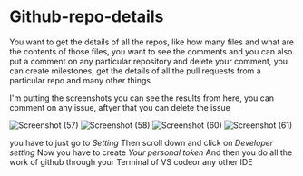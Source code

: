 # Github-repo-details
You want to get the details of all the repos, like how many files and what are the contents of those files, you want to see the comments and you can also put a comment on any particular repository and delete your comment, you can create milestones, get the details of all the pull requests from a particular repo and many other things

I'm putting the screenshots you can see the results from here, you can comment on any issue, aftyer that you can delete the issue 

![Screenshot (57)](https://user-images.githubusercontent.com/80219842/175396149-93f57bb0-dffb-446d-b7d8-a12d4c671c64.png)
![Screenshot (58)](https://user-images.githubusercontent.com/80219842/175396152-18f284a2-c65a-4bd6-b337-abbef5deb3b0.png)
![Screenshot (60)](https://user-images.githubusercontent.com/80219842/175396160-1842de61-8cd0-47bd-a3f4-c445028d2aa6.png)
![Screenshot (61)](https://user-images.githubusercontent.com/80219842/175396170-bd63aeb0-6422-4902-96f1-3d976f06e66d.png)


you have to just go to *Setting*
Then scroll down and click on *Developer setting*
Now you have to create *Your personal token*
And then you do all the work of github through your Terminal of VS codeor any other IDE
